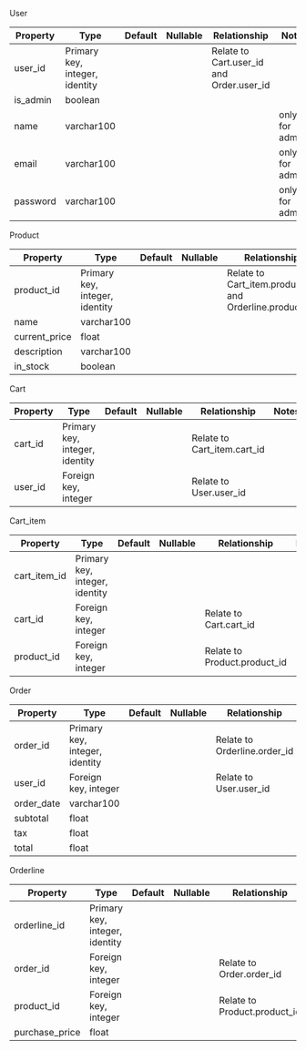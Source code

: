User

| **Property** | Type | Default | Nullable | Relationship | Notes |
| --- | --- | --- | --- | --- | --- |
| user_id | Primary key, integer, identity |  |  | Relate to Cart.user_id and Order.user_id |  |
| is_admin | boolean |  |  |  |  |
| name | varchar100 |  |  |  | only for admins |
| email | varchar100 |  |  |  | only for admins |
| password | varchar100 |  |  |  | only for admins |

Product

| **Property** | Type | Default | Nullable | Relationship | Notes |
| --- | --- | --- | --- | --- | --- |
| product_id | Primary key, integer, identity |  |  | Relate to Cart_item.product_id and Orderline.product_id |  |
| name | varchar100 |  |  |  |  |
| current_price | float |  |  |  |  |
| description | varchar100 |  |  |  |  |
| in_stock | boolean |  |  |  |  |

Cart

| **Property** | Type | Default | Nullable | Relationship | Notes |
| --- | --- | --- | --- | --- | --- |
| cart_id | Primary key, integer, identity |  |  | Relate to Cart_item.cart_id |  |
| user_id | Foreign key, integer |  |  | Relate to User.user_id |  |

Cart_item

| **Property** | Type | Default | Nullable | Relationship | Notes |
| --- | --- | --- | --- | --- | --- |
| cart_item_id | Primary key, integer, identity |  |  |  |  |
| cart_id | Foreign key, integer |  |  | Relate to Cart.cart_id |  |
| product_id | Foreign key, integer |  |  | Relate to Product.product_id |  |

Order

| **Property** | Type | Default | Nullable | Relationship | Notes |
| --- | --- | --- | --- | --- | --- |
| order_id | Primary key, integer, identity |  |  | Relate to Orderline.order_id |  |
| user_id | Foreign key, integer |  |  | Relate to User.user_id |  |
| order_date | varchar100 |  |  |  |  |
| subtotal | float |  |  |  |  |
| tax | float |  |  |  |  |
| total | float |  |  |  |  |

Orderline

| **Property** | Type | Default | Nullable | Relationship | Notes |
| --- | --- | --- | --- | --- | --- |
| orderline_id | Primary key, integer, identity |  |  |  |  |
| order_id | Foreign key, integer |  |  | Relate to Order.order_id |  |
| product_id | Foreign key, integer |  |  | Relate to Product.product_id |  |
| purchase_price | float |  |  |  |  |
